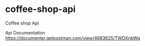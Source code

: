 # coffee-shop-api
Coffee shop Api 

Api Documentation
https://documenter.getpostman.com/view/4683625/TWDXnbWq
